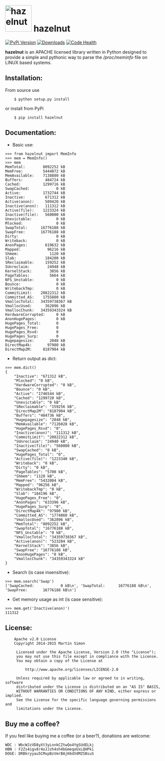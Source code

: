 <h1><img src="https://raw.githubusercontent.com/mrsmn/hazelnut/master/doc/hazelnut.png" height=85 alt="hazelnut" title="hazelnut"> hazelnut</h1>

[![PyPi Version](http://img.shields.io/pypi/v/hazelnut.svg)](https://pypi.python.org/pypi/hazelnut/)   [![Downloads](http://img.shields.io/pypi/dm/hazelnut.svg)](https://pypi.python.org/pypi/hazelnut/)
[![Code Health](https://landscape.io/github/mrsmn/hazelnut/master/landscape.svg)](https://landscape.io/github/mrsmn/hazelnut/master)

**hazelnut** is an APACHE licensed library written in Python designed to provide a simple and pythonic way to parse the _/proc/meminfo_ file on LINUX based systems.

## Installation:

From source use

		$ python setup.py install

or install from PyPi

		$ pip install hazelnut

## Documentation:

- Basic use:

```
>>> from hazelnut import MemInfo
>>> mem = MemInfo()
>>> mem
MemTotal:        8092252 kB
MemFree:         5444872 kB
MemAvailable:    7138880 kB
Buffers:          484724 kB
Cached:          1299716 kB
SwapCached:            0 kB
Active:          1732744 kB
Inactive:         671312 kB
Active(anon):     509420 kB
Inactive(anon):   111312 kB
Active(file):    1223324 kB
Inactive(file):   560000 kB
Unevictable:           0 kB
Mlocked:               0 kB
SwapTotal:      16776188 kB
SwapFree:       16776188 kB
Dirty:                 0 kB
Writeback:             0 kB
AnonPages:        619632 kB
Mapped:            96216 kB
Shmem:              1120 kB
Slab:             184200 kB
SReclaimable:     159252 kB
SUnreclaim:        24948 kB
KernelStack:        3856 kB
PageTables:         5664 kB
NFS_Unstable:          0 kB
Bounce:                0 kB
WritebackTmp:          0 kB
CommitLimit:    20822312 kB
Committed_AS:    1755880 kB
VmallocTotal:   34359738367 kB
VmallocUsed:      362896 kB
VmallocChunk:   34359343324 kB
HardwareCorrupted:     0 kB
AnonHugePages:         0 kB
HugePages_Total:       0
HugePages_Free:        0
HugePages_Rsvd:        0
HugePages_Surp:        0
Hugepagesize:       2048 kB
DirectMap4k:       97980 kB
DirectMap2M:     8187904 kB
```

- Return output as dict:

```
>>> mem.dict()
{
	"Inactive": "671312 kB",
	"Mlocked": "0 kB",
	"HardwareCorrupted": "0 kB",
	"Bounce": "0 kB",
	"Active": "1746544 kB",
	"Cached": "1299720 kB",
	"Unevictable": "0 kB",
	"SReclaimable": "159256 kB",
	"DirectMap2M": "8187904 kB",
	"Buffers": "484736 kB",
	"Hugepagesize": "2048 kB",
	"MemAvailable": "7126028 kB",
	"HugePages_Rsvd": "0",
	"Inactive(anon)": "111312 kB",
	"CommitLimit": "20822312 kB",
	"SUnreclaim": "24940 kB",
	"Inactive(file)": "560000 kB",
	"SwapCached": "0 kB",
	"HugePages_Total": "0",
	"Active(file)": "1223340 kB",
	"Writeback": "0 kB",
	"Dirty": "0 kB",
	"PageTables": "5700 kB",
	"Shmem": "1120 kB",
	"MemFree": "5432004 kB",
	"Mapped": "96256 kB",
	"WritebackTmp": "0 kB",
	"Slab": "184196 kB",
	"HugePages_Free": "0",
	"AnonPages": "633396 kB",
	"HugePages_Surp": "0",
	"DirectMap4k": "97980 kB",
	"Committed_AS": "1774860 kB",
	"VmallocUsed": "362896 kB",
	"MemTotal": "8092252 kB",
	"SwapTotal": "16776188 kB",
	"NFS_Unstable": "0 kB",
	"VmallocTotal": "34359738367 kB",
	"Active(anon)": "523204 kB",
	"KernelStack": "3856 kB",
	"SwapFree": "16776188 kB",
	"AnonHugePages": "0 kB",
	"VmallocChunk": "34359343324 kB"
}
```

- Search (is case insensitive):

```
>>> mem.search('Swap')
['SwapCached:            0 kB\n', 'SwapTotal:      16776188 kB\n', 'SwapFree:       16776188 kB\n']
```

- Get memory usage as int (is case sensitive):

```
>>> mem.get('Inactive(anon)')
111312
```

## License:

```
	Apache v2.0 License
	Copyright 2014-2015 Martin Simon

	 Licensed under the Apache License, Version 2.0 (the "License");
	 you may not use this file except in compliance with the License.
	 You may obtain a copy of the License at

		 http://www.apache.org/licenses/LICENSE-2.0

	 Unless required by applicable law or agreed to in writing, software
	 distributed under the License is distributed on an "AS IS" BASIS,
	 WITHOUT WARRANTIES OR CONDITIONS OF ANY KIND, either express or implied.
	 See the License for the specific language governing permissions and
	 limitations under the License.

```

## Buy me a coffee?

If you feel like buying me a coffee (or a beer?), donations are welcome:

```
WDC : WbcWJzVD8yXt3yLnnkCZtwQo4YgSUdELkj
HBN : F2Zs4igv8r4oJJzh4sh4bGmeqoUxLQHPki
DOGE: DRBkryyau5CMxpBzVmrBAjK6dVdMZSBsuS
```